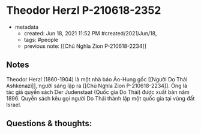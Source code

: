 # Theodor Herzl P-210618-2352

- metadata
	- created: Jun 18, 2021 11:52 PM #created/2021/Jun/18,
	- tags: #people 
	- previous note: [[Chủ Nghĩa Zion P-210618-2234]]

## Notes
Theodor Herzl (1860-1904) là một nhà báo Áo-Hung gốc [[Người Do Thái Ashkenazi]], người sáng lập ra [[Chủ Nghĩa Zion P-210618-2234]]. Ông là tác giả quyển sách Der Judenstaat (Quốc gia Do Thái) được xuất bản năm 1896. Quyển sách kêu gọi người Do Thái thành lập một quốc gia tại vùng đất Israel.

## Questions & thoughts:
